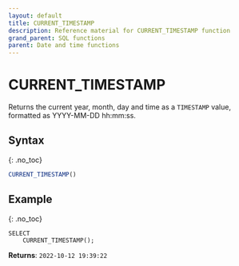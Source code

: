 ```yaml
---
layout: default
title: CURRENT_TIMESTAMP
description: Reference material for CURRENT_TIMESTAMP function
grand_parent: SQL functions
parent: Date and time functions
---
```


# CURRENT\_TIMESTAMP

Returns the current year, month, day and time as a `TIMESTAMP` value, formatted as YYYY-MM-DD hh:mm:ss.

## Syntax
{: .no_toc}

```sql
CURRENT_TIMESTAMP()
```

## Example
{: .no_toc}

```
SELECT
    CURRENT_TIMESTAMP();
```

**Returns**: `2022-10-12 19:39:22`

